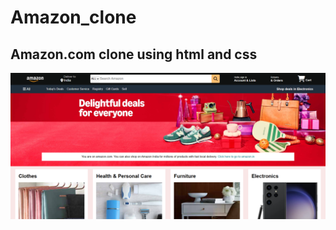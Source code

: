 # Amazon_clone
Amazon.com clone using html and css
---
![](https://github.com/Moksha-nagraj/Amazon_clone/blob/main/Screenshot%202025-09-18%20192802.png)
